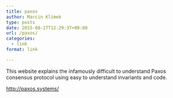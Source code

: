 ```yaml
---
title: paxos
author: Marcin Klimek
type: posts
date: 2015-08-27T12:29:37+00:00
url: /paxos/
categories:
  - link
format: link

---
```

<div dir="ltr">
  This website explains the infamously difficult to understand Paxos consensus protocol using easy to understand invariants and code.</p> 
  
  <div>
  </div>
  
  <div>
    <a href="http://paxos.systems/">http://paxos.systems/</a>
  </div>
</div>

&nbsp;